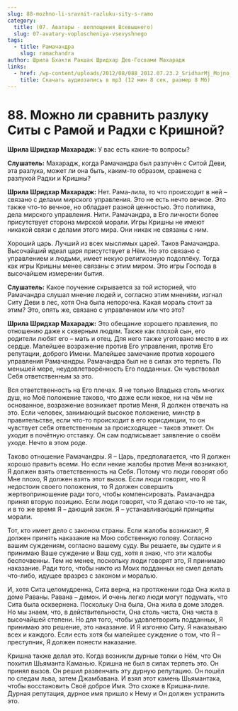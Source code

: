 ```yaml
---
slug: 88-mozhno-li-sravnit-razluku-sity-s-ramo
category:
  title: (07. Аватары - воплощения Всевышнего)
  slug: 07-avatary-voploscheniya-vsevyshnego
tags:
  - title: Рамачандра
    slug: ramachandra
author: Шрила Бхакти Ракшак Шридхар Дев-Госвами Махарадж
links:
  - href: /wp-content/uploads/2012/08/088_2012.07.23.2_SridharMj_Mojno_li_sravnit_razluku_Sity_s_Ramoy_i_Radhi_s_Krishnoy.mp3
    title: Скачать аудиозапись в mp3 (12 мин 8 сек, размер 8 Мб)
---
```


# 88. Можно ли сравнить разлуку Ситы с Рамой и Радхи с Кришной?

**Шрила Шридхар Махарадж:** У вас есть какие-то вопросы?

**Слушатель:** Махарадж, когда Рамачандра был разлучён с Ситой Деви, эта разлука, может ли она быть, каким-то образом, сравнена с разлукой Радхи и Кришны?

**Шрила Шридхар Махарадж:** Нет. Рама-лила, то что происходит в ней – связано с делами мирского управления. Это не есть нечто вечное. Это также что-то вечное, но обладает разной ценностью. Это политика, дела мирского управления. Нити. Рамачандра, в Его личности более присутствует сторона мирской морали. Игры Кришны не имеют никакой связи с делами этого мира. Они никак не связаны с ним.

Хороший царь. Лучший из всех мыслимых царей. Таков Рамачандра. Высочайший идеал царя присутствует в Нём. Но это связано с управлением и людьми, имеет некую религиозную подоплёку. Тогда как игры Кришны менее связаны с этим миром. Это игры Господа в высочайшем измерении бытия.

**Слушатель:** Какое поучение скрывается за той историей, что Рамачандра слушал мнение людей и, согласно этим мнениям, изгнал Ситу Деви в лес, хотя Она была непорочна. Какая мораль стоит за этим? Это, опять же, связано с управлением или что это?

**Шрила Шридхар Махарадж:** Это обещание хорошего правления, по отношению даже к скверным людям. Также как плохой сын, его родители любят его – мать и отец. Для него также уготовано место в их сердце. Малейшее возражение против Его управления, против Его репутации, доброго Имени. Малейшее замечание против хорошего управления Рамачандры. Рамачандра был не в силах это терпеть. По меньшей мере, неудовлетворённость Его подданных. Он чувствовал Себя ответственным за это.

Вся ответственность на Его плечах. Я не только Владыка столь многих душ, но Моё положение таково, что даже если некое, ни на чём не основанное, возражение возникает против Меня, Я должен отвечать на это. Если человек, занимающий высокое положение, минстр в правительстве, если что-то происходит в его юрисдикции, то он чувствует себя ответственным за происходящее – таков этикет. Он уходит в почётную отставку. Он сам подписывает заявление о своём уходе. Нечто в этом роде.

Таково отношение Рамачандры. Я – Царь, предполагается, что Я должен хорошо править всеми. Но если некие жалобы против Меня возникают, Я должен взять ответственность на Себя. Потому что люди говорят обо Мне плохо, Я должен взять этот вызов. Если люди говорят, что Я недостоин своего положения, то Я должен совершить жертвоприношение ради того, чтобы компенсировать. Рамачандра принял вторую позицию. Если люди говорят, что Я делаю что-то не так, и в то же время Я – дающий закон. Я – устанавливающий принципы морали.

Тот, кто имеет дело с законом страны. Если жалобы возникают, Я должен принять наказание на Мою собственную голову. Согласно вашим суждениям, согласно вашему суду. Вы решаете, вы судите и я принимаю Ваше суждение и Ваш суд, хотя я знаю, что эти жалобы беспочвенны. Тем не менее, поскольку люди говорят это, Я принимаю наказание. Ради того, чтобы никто из Моих подданных не смел делать что-либо, идущее вразрез с законом и моралью.

И, хотя Сита целомудренна, Сита верна, на протяжении года Она жила в доме Раваны. Равана – демон. И очень легко люди могут подумать, что Сита была осквернена. Поскольку Она была, Она жила в доме злодея. Но мы знаем, что, в действительности, Она столь чиста, Она чиста в высочайшей степени. Но для того, чтобы удовлетворить подданных, Я принимаю это решение, это наказание. И Я изгоняю Ситу. Я наказываю всех и каждого. Если есть хотя бы малейшее суждение о том, что Я – преступник, Я должен понести наказание.

Кришна также делал это. Когда возникли дурные толки о Нём, что Он похитил Шьяманта Каманью. Кришна не был в силах терпеть это. Он принял вызов. Он решил развенчать эту дурную репутацию. Он пошёл по следам льва, затем Джамбавана. И взял этот камень Шьямантака, чтобы восстановить Своё доброе Имя. Это схоже в Кришна-лиле. Дурная репутация, дурное имя пришло к Нему и Он должен устранить это.

